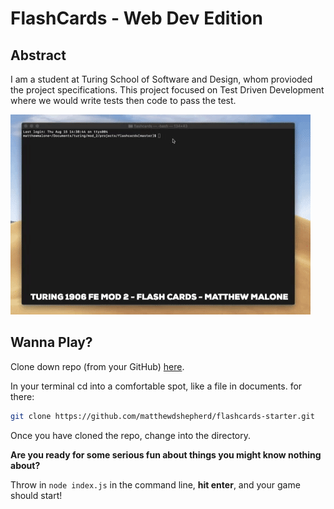 # FlashCards - Web Dev Edition

## Abstract

I am a student at Turing School of Software and Design, whom provioded the project specifications. This project focused on Test Driven Development where we would write tests then code to pass the test.

![flash cards example gif](images/flash-cards.gif)

## Wanna Play?

Clone down repo (from your GitHub) [here](https://github.com/matthewdshepherd/flashcards-starter). 

In your terminal cd into a comfortable spot, like a file in documents. for there:

```bash
git clone https://github.com/matthewdshepherd/flashcards-starter.git
```
Once you have cloned the repo, change into the directory. 

**Are you ready for some serious fun about things you might know nothing about?**

Throw in `node index.js` in the command line, **hit enter**, and your game should start!